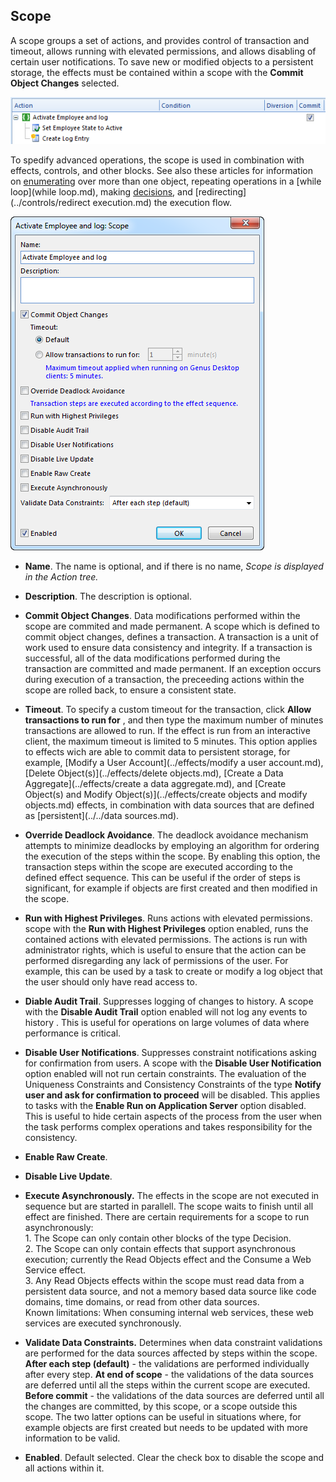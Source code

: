 ## Scope

A scope groups a set of actions, and provides control of transaction and timeout, allows running with elevated permissions, and allows disabling of certain user notifications. To save new or modified objects to a persistent storage, the effects must be contained within a scope with the **Commit Object Changes** selected.

![ID46092F37FE67410C.png](media/ID46092F37FE67410C.png)

To spedify advanced operations, the scope is used in combination with effects, controls, and other blocks. See also these articles for information on [enumerating](enumerator.md) over more than one object, repeating operations in a [while loop](while loop.md), making [decisions](decision.md), and [redirecting](../controls/redirect execution.md) the execution flow.

![ID49E17C0B99C44F0D.png](media/ID49E17C0B99C44F0D.png)

*   **Name**. The name is optional, and if there is no name, <span style="FONT-STYLE: italic">Scope is displayed in the Action tree.
*   **Description**. The description is optional.
*   **Commit Object Changes**. Data modifications performed within the scope are commited and made permanent. A scope which is defined to commit object changes, defines a transaction. A transaction is a unit of work used to ensure data consistency and integrity. If a transaction is successful, all of the data modifications performed during the transaction are committed and made permanent. If an exception occurs during execution of a transaction, the preceeding actions within the scope are rolled back, to ensure a consistent state.
*   **Timeout**.  To specify a custom timeout for the transaction, click **Allow transactions to run for** , and then type the maximum number of minutes transactions are allowed to run. If the effect is run from an interactive client, the maximum timeout is limited to 5 minutes. This option applies to effects wich are able to commit data to persistent storage, for example, [Modify a User Account](../effects/modify a user account.md), [Delete Object(s)](../effects/delete objects.md), [Create a Data Aggregate](../effects/create a data aggregate.md), and [Create Object(s) and Modify Object(s)](../effects/create objects and modify objects.md) effects, in combination with data sources that are defined as [persistent](../../data sources.md).
*   **Override Deadlock Avoidance**. The deadlock avoidance mechanism attempts to minimize deadlocks by employing an algorithm for ordering the execution of the steps within the scope. By enabling this option, the transaction steps within the scope are executed according to the defined effect sequence. This can be useful if the order of steps is significant, for example if objects are first created and then modified in the scope.

*   **Run with Highest Privileges**. Runs actions with elevated permissions. scope with the **Run with Highest Privileges** option enabled, runs the contained actions with elevated permissions. The actions is run with administrator rights, which is useful to ensure that the action can be performed disregarding any lack of permissions of the user. For example, this can be used by a task to create or modify a log object that the user should only have read access to.
*   **Diable Audit Trail**. Suppresses logging of changes to history. A scope with the **Disable Audit Trail** option enabled will not log any events to history . This is useful for operations on large volumes of data where performance is critical.
*   **Disable User Notifications**. Suppresses constraint notifications asking for confirmation from users. A scope with the **Disable User Notification** option enabled will not run certain constraints. The evaluation of the Uniqueness Constraints and Consistency Constraints of the type **Notify user and ask for confirmation to proceed** will be disabled. This applies to tasks with the **Enable Run on Application Server** option disabled. This is useful to hide certain aspects of the process from the user when the task performs complex operations and takes responsibility for the consistency.
*   **Enable Raw Create**.
*   **Disable Live Update**.
*   **Execute Asynchronously.** <span style="FONT-WEIGHT: normal">The effects in the scope are not executed in sequence but are started in parallell. The scope waits to finish until all effect are finished. There are certain requirements for a scope to run asynchronously:  
    1\. The Scope can only contain other blocks of the type Decision.  
    2\. The Scope can only contain effects that support asynchronous execution; currently the Read Objects effect and the Consume a Web Service effect.  
    3\. Any Read Objects effects within the scope must read data from a persistent data source, and not a memory based data source like code domains, time domains, or read from other data sources.  
    Known limitations: When consuming internal web services, these web services are executed synchronously.
*   **Validate Data Constraints.** Determines when data constraint validations are performed for the data sources affected by steps within the scope. **After each step (default)** - the validations are performed individually after every step. **At end of scope** <span style="FONT-WEIGHT: normal">- the validations of the data sources are deferred until all the steps within the current scope are executed. **Before commit** <span style="FONT-WEIGHT: normal">- the validations of the data sources are deferred until all the changes are committed, by this scope, or a scope outside this scope. The two latter options can be useful in situations where, for example objects are first created but needs to be updated with more information to be valid.
*   **Enabled**. Default selected. Clear the check box to disable the scope and all actions within it.